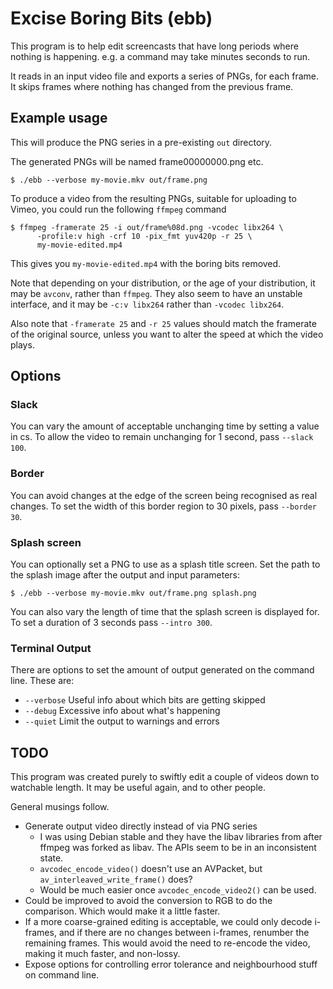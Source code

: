 Excise Boring Bits (ebb)
========================

This program is to help edit screencasts that have long periods where
nothing is happening.  e.g. a command may take minutes seconds to run.

It reads in an input video file and exports a series of PNGs, for each
frame.  It skips frames where nothing has changed from the previous frame.


Example usage
-------------

This will produce the PNG series in a pre-existing `out` directory.

The generated PNGs will be named frame00000000.png etc.

    $ ./ebb --verbose my-movie.mkv out/frame.png

To produce a video from the resulting PNGs, suitable for uploading to
Vimeo, you could run the following `ffmpeg` command

    $ ffmpeg -framerate 25 -i out/frame%08d.png -vcodec libx264 \
          -profile:v high -crf 10 -pix_fmt yuv420p -r 25 \
          my-movie-edited.mp4

This gives you `my-movie-edited.mp4` with the boring bits removed.

Note that depending on your distribution, or the age of your
distribution, it may be `avconv`, rather than `ffmpeg`.  They also
seem to have an unstable interface, and it may be `-c:v libx264`
rather than `-vcodec libx264`.

Also note that `-framerate 25` and `-r 25` values should match the framerate
of the original source, unless you want to alter the speed at which the
video plays.


Options
-------

### Slack

You can vary the amount of acceptable unchanging time by setting a
value in cs.  To allow the video to remain unchanging for 1 second,
pass `--slack 100`.

### Border

You can avoid changes at the edge of the screen being recognised as
real changes.  To set the width of this border region to 30 pixels,
pass `--border 30`.

### Splash screen

You can optionally set a PNG to use as a splash title screen.  Set
the path to the splash image after the output and input parameters:

    $ ./ebb --verbose my-movie.mkv out/frame.png splash.png

You can also vary the length of time that the splash screen is displayed
for.  To set a duration of 3 seconds pass `--intro 300`.

### Terminal Output

There are options to set the amount of output generated on the command
line.  These are:

* `--verbose` Useful info about which bits are getting skipped
* `--debug` Excessive info about what's happening
* `--quiet` Limit the output to warnings and errors


TODO
----

This program was created purely to swiftly edit a couple of videos down
to watchable length.  It may be useful again, and to other people.

General musings follow.

* Generate output video directly instead of via PNG series
  - I was using Debian stable and they have the libav libraries from
    after ffmpeg was forked as libav.  The APIs seem to be in an
    inconsistent state.
  - `avcodec_encode_video()` doesn't use an AVPacket, but
    `av_interleaved_write_frame()` does?
  - Would be much easier once `avcodec_encode_video2()` can be used.
* Could be improved to avoid the conversion to RGB to do the comparison.
  Which would make it a little faster.
* If a more coarse-grained editing is acceptable, we could only decode
  i-frames, and if there are no changes between i-frames, renumber the
  remaining frames.  This would avoid the need to re-encode the video,
  making it much faster, and non-lossy.
* Expose options for controlling error tolerance and neighbourhood stuff
  on command line.

